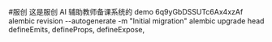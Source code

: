 #服创
这是服创 AI 辅助教师备课系统的 demo
6q9yGbDSSUTc6Ax4xzAf
alembic revision --autogenerate -m "Initial migration"
alembic upgrade head
defineEmits,
defineProps,
defineExpose,
